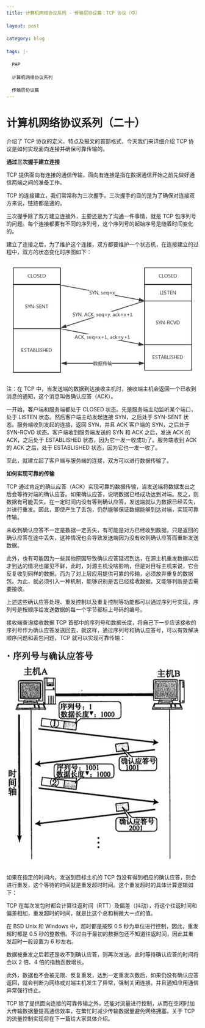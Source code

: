 ```yaml
---
title: 计算机网络协议系列 - 传输层协议篇：TCP 协议（中）

layout: post

category: blog

tags: |-

  PHP

  计算机网络协议系列
  
  传输层协议篇
---
```




# 计算机网络协议系列（二十）



介绍了 TCP 协议的定义、特点及报文的首部格式，今天我们来详细介绍 TCP 协议是如何实现面向连接并确保可靠传输的。

**通过三次握手建立连接**

TCP 提供面向有连接的通信传输，面向有连接是指在数据通信开始之前先做好通信两端之间的准备工作。

TCP 的连接建立，我们常常称为三次握手。三次握手的目的是为了确保对连接双方来说，链路都是通的。

三次握手除了双方建立连接外，主要还是为了沟通一件事情，就是 TCP 包序列号的问题。每个连接都要有不同的序列号，这个序列号的起始序号是随着时间变化的。

建立了连接之后，为了维护这个连接，双方都要维护一个状态机，在连接建立的过程中，双方的状态变化时序图如下：

![img](/assets/post/7ae55e870107e8a631115a4bf518a4c3cd25902b09f8c919e8a23391005d1862.png)

注：在 TCP 中，当发送端的数据到达接收主机时，接收端主机会返回一个已收到消息的通知，这个消息叫做确认应答（ACK）。

一开始，客户端和服务端都处于 CLOSED 状态。先是服务端主动监听某个端口，处于 LISTEN 状态。然后客户端主动发起连接 SYN，之后处于 SYN-SENT 状态。服务端收到发起的连接，返回 SYN，并且 ACK 客户端的 SYN，之后处于 SYN-RCVD 状态。客户端收到服务端发送的 SYN 和 ACK 之后，发送 ACK 的 ACK，之后处于 ESTABLISHED 状态，因为它一发一收成功了。服务端收到 ACK 的 ACK 之后，处于 ESTABLISHED 状态，因为它也一发一收了。

至此，就建立起了客户端与服务端的连接，双方可以进行数据传输了。

**如何实现可靠的传输**

TCP 通过肯定的确认应答（ACK）实现可靠的数据传输，当发送端将数据发出之后会等待对端的确认应答。如果确认应答，说明数据已经成功达到对端。反之，则数据有可能丢失。在一定时间内没有等到确认应答，发送端就认为数据已经丢失，并进行重发。因此，即使产生了丢包，仍然能够保证数据能够到达对端，实现可靠传输。

未收到确认应答不一定是数据一定丢失，有可能是对方已经收到数据，只是返回的确认应答在途中丢失，这种情况也会导致发送端因为没有收到确认应答而重新发送数据。

此外，也有可能因为一些其他原因导致确认应答延迟到达，在源主机重发数据以后才到达的情况也屡见不鲜，此时，对源主机没啥影响，但是对目标主机来说，它会反复收到同样的数据。而为了对上层应用提供可靠的传输，必须放弃重复的数据包。为此，就必须引入一种机制，能够识别是否已经接收数据，又能够判断是否需要接收。

上述这些确认应答处理、重发控制以及重复控制等功能都可以通过序列号实现，序列号是按顺序给发送数据的每一个字节都标上号码的编号。

接收端查询接收数据 TCP 首部中的序列号和数据长度，将自己下一步应该接收的序列号作为确认应答发送回去，就这样，通过序列号和确认应答号，可以有效解决顺序问题和丢包问题，TCP 就可以实现可靠传输：

![img](/assets/post/441aa814b5072dc37a085586d82e04623986f76d304e3ce1e8e1ef9ab49d9ccb.png)

如果在指定的时间内，发送到目标主机的 TCP 包没有得到相应的确认应答，则会进行重发，这个等待的时间就是重发超时时间。这个重发超时的具体计算逻辑如下：

TCP 在每次发包时都会计算往返时间（RTT）及偏差（抖动），将这个往返时间和偏差相加，重发超时的时间，就是比这个总和稍微大一点的值。

在 BSD Unix 和 Windows 中，超时都是按照 0.5 秒为单位进行控制，因此，重发超时都是 0.5 秒的整数倍。不过由于最初的数据包还不知道往返时间，因此其重发超时一般设置为 6 秒左右。

数据被重发之后若还是收不到确认应答，则再次发送。此时等待确认应答的时间将会以 2 倍、4 倍的指数函数增长。

此外，数据也不会被无限、反复重发，达到一定重发次数后，如果仍没有确认应答返回，就会判断为网络或对端主机发生了异常，强制关闭连接。并且通知应用通信异常强行终止。

TCP 除了提供面向连接的可靠传输之外，还能对流量进行控制，从而在空闲时加大传输数据量提高通信效率，在繁忙时减少传输数据量避免网络拥塞。关于 TCP 的流量控制实现将在下一篇给大家具体介绍。